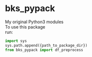 # bks_pypack
My original Python3 modules <br>
To use this package <br>
run: <br>
```Python
import sys
sys.path.append({path_to_package_dir})
from bks_pypack import df_preprocess
```
